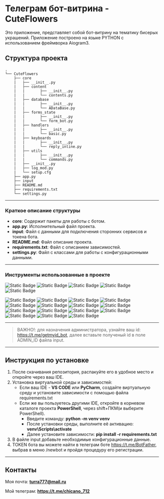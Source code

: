 # Телеграм бот-витрина - CuteFlowers

Это приложение, представляет собой бот-витрину на тематику бисерых украшений. Приложение построено на языке PYTHON с использованием фреймворка Aiogram3.

## Структура проекта

```
.
└── CuteFlowers
    ├── core
    |   ├── __init__.py
    |   ├── content
    |   |       ├── __init__.py
    |   |       └── contents.py
    |   ├── database
    |   |       ├── __init__.py
    |   |       └── ADataBase.py
    |   ├── forms_state
    |   |       ├── __init__.py
    |   |       └── form_bot.py
    |   ├── handlers
    |   |       ├── __init__.py
    |   |       └── basic.py
    |   ├── keyboards
    |   |       ├── __init__.py
    |   |       └── reply_inline.py
    |   ├── utils
    |   |       ├── __init__.py
    |   |       └── commands.py
    |   ├── __init__.py
    |   ├── log_mod.py
    |   └── setup.cfg
    ├── app.py
    ├── input
    ├── README.md
    ├── requirements.txt
    └── settings.py
```

___

### Краткое описание структуры

* **core**: Содержит пакеты для работы с ботом.
* **app.py**: Исполнительный файл проекта.
* **input**: Файл с данными для подключения сторонних сервисов и токена бота.
* **README.md**: Файл описание проекта.
* **requirements.txt**:  Файл с описанием зависимостей.
* **settings.py**: Файл с классами для работы с конфигурационными данными.

___

### Инструменты использованные в проекте

![Static Badge](https://img.shields.io/badge/build-3.3.0-brightgreen?style=flat-square&logo=3.3.0&label=aiogram&labelColor=blue&color=gray)
![Static Badge](https://img.shields.io/badge/build-10.3.0-brightgreen?style=flat-square&logo=environs&label=environs&labelColor=%23BBC6C8&color=%23DDBEAA)
![Static Badge](https://img.shields.io/badge/build-2.9.9-brightgreen?style=flat-square&logo=psycopg2-binary&label=psycopg2-binary&labelColor=yellow&color=black)
![Static Badge](https://img.shields.io/badge/build-0.29.0-brightgreen?style=flat-square&logo=asyncpg&label=asyncpg&labelColor=%23469597&color=%23E5E3E4)
![Static Badge](https://img.shields.io/badge/build-2024.1-brightgreen?style=flat-square&logo=pytz&label=pytz&labelColor=%237b994f&color=%23f0dff2)


![Static Badge](https://img.shields.io/badge/python-7.0.0-badgeContent?style=flat&logo=Flake8&logoColor=%2381BECE&label=Flake8&labelColor=black&color=white)
![Static Badge](https://img.shields.io/badge/python-0.0.8-badgeContent?style=flat&logo=Flake8-annotations-complexity&logoColor=%2381BECE&label=Flake8-annotations-complexity&labelColor=%23A59CD3&color=%234B2D9F)
![Static Badge](https://img.shields.io/badge/python-24.2.6-badgeContent?style=flat&logo=Flake8_bugbear&logoColor=%2381BECE&label=Flake8_bugbear&labelColor=%23677C77&color=%23E0EFEA)
![Static Badge](https://img.shields.io/badge/python-2.3.0-badgeContent?style=flat&logo=Flake8_builtins&logoColor=%2381BECE&label=Flake8_builtins&labelColor=%23EFB9AD&color=%23BC0000)
![Static Badge](https://img.shields.io/badge/python-3.14.0-badgeContent?style=flat&logo=Flake8_comprehensions&logoColor=%2381BECE&label=Flake8_comprehensions&labelColor=%23ffef03&color=%23ca540c)
![Static Badge](https://img.shields.io/badge/python-2.1.0-badgeContent?style=flat&logo=Flake8_commas&logoColor=%2381BECE&label=Flake8_commas&labelColor=%23C9D46C&color=%23338309)
![Static Badge](https://img.shields.io/badge/python-1.7.0-badgeContent?style=flat&logo=Flake8_docstrings&logoColor=%2381BECE&label=Flake8_docstrings&labelColor=%23015366&color=%23A7D1D2)
![Static Badge](https://img.shields.io/badge/python-1.5.0-badgeContent?style=flat&logo=Flake8_eradicate&logoColor=%2381BECE&label=Flake8_eradicate&labelColor=%23CEAD6D&color=%23E1DCE0)
![Static Badge](https://img.shields.io/badge/python-0.18.2-badgeContent?style=flat&logo=Flake8_import_order&logoColor=%2381BECE&label=Flake8_import_order&labelColor=%23806491&color=%23B9848C)
![Static Badge](https://img.shields.io/badge/python-2.1.0-badgeContent?style=flat&logo=Flake8_pep3101&logoColor=%2381BECE&label=Flake8_pep3101&labelColor=%23BC2041&color=%239E8279)
![Static Badge](https://img.shields.io/badge/python-5.0.0-badgeContent?style=flat&logo=Flake8_print&logoColor=%2381BECE&label=Flake8_print&labelColor=%23F38307&color=%23D5F2ED)
![Static Badge](https://img.shields.io/badge/python-0.3.0-badgeContent?style=flat&logo=Flake8_rst_docstrings&logoColor=%2381BECE&label=Flake8_rst_docstrings&labelColor=%23DE60CA&color=%23882380)
![Static Badge](https://img.shields.io/badge/python-0.3.0-badgeContent?style=flat&logo=Flake8_string_format&logoColor=%2381BECE&label=Flake8_string_format&labelColor=%236B99C3&color=%23022E66)
![Static Badge](https://img.shields.io/badge/python-0.3.0-badgeContent?style=flat&logo=Flake8_string_format&logoColor=%2381BECE&label=Flake8_string_format&labelColor=%23dde4ea&color=%236e7478)
![Static Badge](https://img.shields.io/badge/python-0.0.6-badgeContent?style=flat&logo=Flake8_variables_names&logoColor=%2381BECE&label=Flake8_variables_names&labelColor=%23adbf8f&color=%23788e3c)
___

> ВАЖНО!: для назначения администратора, узнайте ваш id: https://t.me/getmyid_bot, далее вставьте полученый id в поле ADMIN_ID файла input.

___

## Инструкция по установке

1. После скачивания репозитория, распакуйте его в удобное место и откройте через ваш IDE.
2. Установка виртуальной среды и зависимостей:
    * Если ваш IDE - **VS CODE** или **PyCharm**, создайте виртуальную среду и установите зависимости с помощью файла requirements.txt
    * Если же вы пользуетесь другими IDE, откройте в корневом каталоге проекта 
    **PowerShell**, через shift+ПКМ(и выберите PowerShell).
        * Введите команду: **python -m venv venv**
        * После установки среды, выполните её активацию: **venv\Scripts\activate**
        * Далее установите зависимости: **pip install -r requirements.txt**
3. В файле input добавьте необходимые конфигурационные данные.
4. TOKEN бота вы можете найти в телеграм боте https://t.me/BotFather, выбрав в меню /newbot и пройдя процедуру его регистрации.

___

## Контакты

Моя почта: **turra777@mail.ru**

Мой телеграм: **https://t.me/chicano_712**
